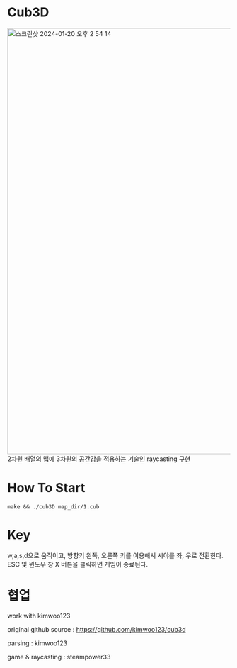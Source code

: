 # Cub3D

<img width="961" alt="스크린샷 2024-01-20 오후 2 54 14" src="https://github.com/steampower33/cub3D/assets/20227720/91ca9845-3093-49b1-8ae5-9c65794e9798">
2차원 배열의 맵에 3차원의 공간감을 적용하는 기술인 raycasting 구현

# How To Start
```
make && ./cub3D map_dir/1.cub
```

# Key

w,a,s,d으로 움직이고, 방향키 왼쪽, 오른쪽 키를 이용해서 시야를 좌, 우로 전환한다.
ESC 및 윈도우 창 X 버튼을 클릭하면 게임이 종료된다.

# 협업
work with kimwoo123

original github source : https://github.com/kimwoo123/cub3d

parsing : kimwoo123

game & raycasting : steampower33
